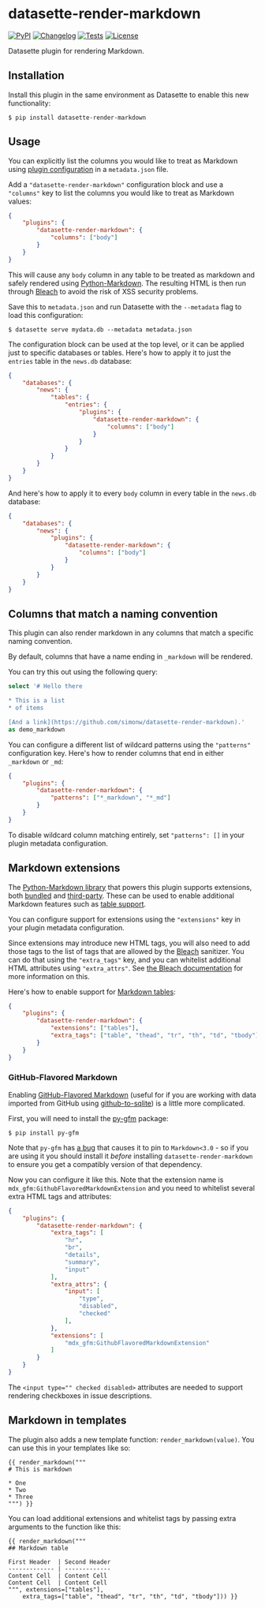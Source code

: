 # datasette-render-markdown

[![PyPI](https://img.shields.io/pypi/v/datasette-render-markdown.svg)](https://pypi.org/project/datasette-render-markdown/)
[![Changelog](https://img.shields.io/github/v/release/simonw/datasette-render-markdown?include_prereleases&label=changelog)](https://github.com/simonw/datasette-render-markdown/releases)
[![Tests](https://github.com/simonw/datasette-render-markdown/workflows/Test/badge.svg)](https://github.com/simonw/datasette-render-markdown/actions?query=workflow%3ATest)
[![License](https://img.shields.io/badge/license-Apache%202.0-blue.svg)](https://github.com/simonw/datasette-render-markdown/blob/main/LICENSE)

Datasette plugin for rendering Markdown.

## Installation

Install this plugin in the same environment as Datasette to enable this new functionality:

    $ pip install datasette-render-markdown

## Usage

You can explicitly list the columns you would like to treat as Markdown using [plugin configuration](https://datasette.readthedocs.io/en/stable/plugins.html#plugin-configuration) in a `metadata.json` file.

Add a `"datasette-render-markdown"` configuration block and use a `"columns"` key to list the columns you would like to treat as Markdown values:

```json
{
    "plugins": {
        "datasette-render-markdown": {
            "columns": ["body"]
        }
    }
}
```

This will cause any `body` column in any table to be treated as markdown and safely rendered using [Python-Markdown](https://python-markdown.github.io/). The resulting HTML is then run through [Bleach](https://bleach.readthedocs.io/) to avoid the risk of XSS security problems.

Save this to `metadata.json` and run Datasette with the `--metadata` flag to load this configuration:

    $ datasette serve mydata.db --metadata metadata.json

The configuration block can be used at the top level, or it can be applied just to specific databases or tables. Here's how to apply it to just the `entries` table in the `news.db` database:

```json
{
    "databases": {
        "news": {
            "tables": {
                "entries": {
                    "plugins": {
                        "datasette-render-markdown": {
                            "columns": ["body"]
                        }
                    }
                }
            }
        }
    }
}
```

And here's how to apply it to every `body` column in every table in the `news.db` database:

```json
{
    "databases": {
        "news": {
            "plugins": {
                "datasette-render-markdown": {
                    "columns": ["body"]
                }
            }
        }
    }
}
```

## Columns that match a naming convention

This plugin can also render markdown in any columns that match a specific naming convention.

By default, columns that have a name ending in `_markdown` will be rendered.

You can try this out using the following query:

```sql
select '# Hello there

* This is a list
* of items

[And a link](https://github.com/simonw/datasette-render-markdown).'
as demo_markdown
```

You can configure a different list of wildcard patterns using the `"patterns"` configuration key. Here's how to render columns that end in either `_markdown` or `_md`:

```json
{
    "plugins": {
        "datasette-render-markdown": {
            "patterns": ["*_markdown", "*_md"]
        }
    }
}
```

To disable wildcard column matching entirely, set `"patterns": []` in your plugin metadata configuration.

## Markdown extensions

The [Python-Markdown library](https://python-markdown.github.io/) that powers this plugin supports extensions, both [bundled](https://python-markdown.github.io/extensions/) and [third-party](https://github.com/Python-Markdown/markdown/wiki/Third-Party-Extensions). These can be used to enable additional Markdown features such as [table support](https://python-markdown.github.io/extensions/tables/).

You can configure support for extensions using the `"extensions"` key in your plugin metadata configuration.

Since extensions may introduce new HTML tags, you will also need to add those tags to the list of tags that are allowed by the [Bleach](https://bleach.readthedocs.io/) sanitizer. You can do that using the `"extra_tags"` key, and you can whitelist additional HTML attributes using `"extra_attrs"`. See [the Bleach documentation](https://bleach.readthedocs.io/en/latest/clean.html#allowed-tags-tags) for more information on this.

Here's how to enable support for [Markdown tables](https://python-markdown.github.io/extensions/tables/):

```json
{
    "plugins": {
        "datasette-render-markdown": {
            "extensions": ["tables"],
            "extra_tags": ["table", "thead", "tr", "th", "td", "tbody"]
        }
    }
}
```

### GitHub-Flavored Markdown

Enabling [GitHub-Flavored Markdown](https://help.github.com/en/github/writing-on-github) (useful for if you are working with data imported from GitHub using [github-to-sqlite](https://github.com/dogsheep/github-to-sqlite)) is a little more complicated.

First, you will need to install the [py-gfm](https://py-gfm.readthedocs.io) package:

    $ pip install py-gfm

Note that `py-gfm` has [a bug](https://github.com/Zopieux/py-gfm/issues/13) that causes it to pin to `Markdown<3.0` - so if you are using it you should install it _before_ installing `datasette-render-markdown` to ensure you get a compatibly version of that dependency.

Now you can configure it like this. Note that the extension name is `mdx_gfm:GithubFlavoredMarkdownExtension` and you need to whitelist several extra HTML tags and attributes:

```json
{
    "plugins": {
        "datasette-render-markdown": {
            "extra_tags": [
                "hr",
                "br",
                "details",
                "summary",
                "input"
            ],
            "extra_attrs": {
                "input": [
                    "type",
                    "disabled",
                    "checked"
                ],
            },
            "extensions": [
                "mdx_gfm:GithubFlavoredMarkdownExtension"
            ]
        }
    }
}
```

The `<input type="" checked disabled>` attributes are needed to support rendering checkboxes in issue descriptions.

## Markdown in templates

The plugin also adds a new template function: `render_markdown(value)`. You can use this in your templates like so:

```html+jinja
{{ render_markdown("""
# This is markdown

* One
* Two
* Three
""") }}
```

You can load additional extensions and whitelist tags by passing extra arguments to the function like this:

```html+jinja
{{ render_markdown("""
## Markdown table

First Header  | Second Header
------------- | -------------
Content Cell  | Content Cell
Content Cell  | Content Cell
""", extensions=["tables"],
    extra_tags=["table", "thead", "tr", "th", "td", "tbody"])) }}
```
